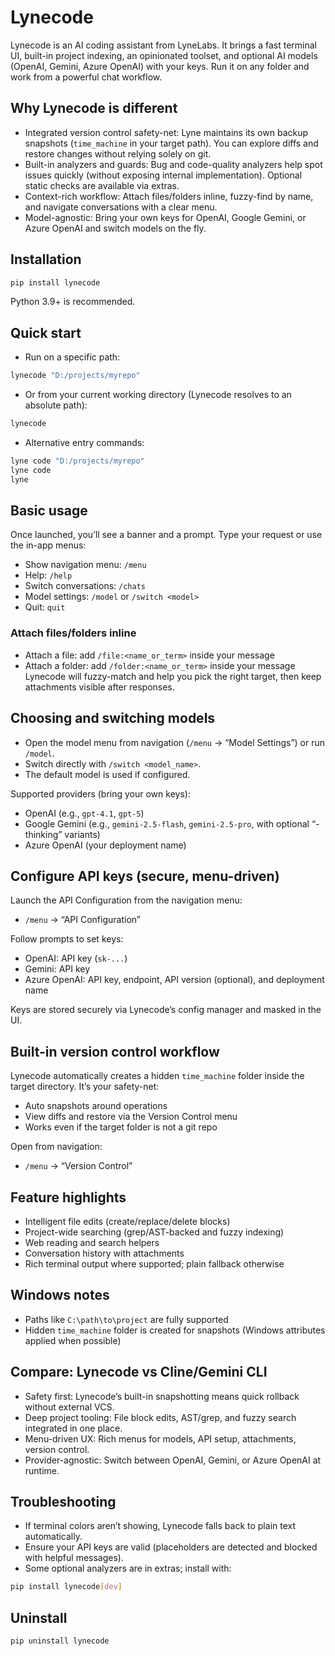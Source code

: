 # Lynecode

Lynecode is an AI coding assistant from LyneLabs. It brings a fast terminal UI, built-in project indexing, an opinionated toolset, and optional AI models (OpenAI, Gemini, Azure OpenAI) with your keys. Run it on any folder and work from a powerful chat workflow.

## Why Lynecode is different
- Integrated version control safety-net: Lyne maintains its own backup snapshots (`time_machine` in your target path). You can explore diffs and restore changes without relying solely on git.
- Built-in analyzers and guards: Bug and code-quality analyzers help spot issues quickly (without exposing internal implementation). Optional static checks are available via extras.
- Context-rich workflow: Attach files/folders inline, fuzzy-find by name, and navigate conversations with a clear menu.
- Model-agnostic: Bring your own keys for OpenAI, Google Gemini, or Azure OpenAI and switch models on the fly.

## Installation
```bash
pip install lynecode
```

Python 3.9+ is recommended.

## Quick start
- Run on a specific path:
```bash
lynecode "D:/projects/myrepo"
```

- Or from your current working directory (Lynecode resolves to an absolute path):
```bash
lynecode
```

- Alternative entry commands:
```bash
lyne code "D:/projects/myrepo"
lyne code
lyne
```

## Basic usage
Once launched, you’ll see a banner and a prompt. Type your request or use the in-app menus:
- Show navigation menu: `/menu`
- Help: `/help`
- Switch conversations: `/chats`
- Model settings: `/model` or `/switch <model>`
- Quit: `quit`

### Attach files/folders inline
- Attach a file: add `/file:<name_or_term>` inside your message
- Attach a folder: add `/folder:<name_or_term>` inside your message
Lynecode will fuzzy-match and help you pick the right target, then keep attachments visible after responses.

## Choosing and switching models
- Open the model menu from navigation (`/menu` → “Model Settings”) or run `/model`.
- Switch directly with `/switch <model_name>`.
- The default model is used if configured.

Supported providers (bring your own keys):
- OpenAI (e.g., `gpt-4.1`, `gpt-5`)
- Google Gemini (e.g., `gemini-2.5-flash`, `gemini-2.5-pro`, with optional “-thinking” variants)
- Azure OpenAI (your deployment name)

## Configure API keys (secure, menu-driven)
Launch the API Configuration from the navigation menu:
- `/menu` → “API Configuration”

Follow prompts to set keys:
- OpenAI: API key (`sk-...`)
- Gemini: API key
- Azure OpenAI: API key, endpoint, API version (optional), and deployment name

Keys are stored securely via Lynecode’s config manager and masked in the UI.

## Built-in version control workflow
Lynecode automatically creates a hidden `time_machine` folder inside the target directory. It’s your safety-net:
- Auto snapshots around operations
- View diffs and restore via the Version Control menu
- Works even if the target folder is not a git repo

Open from navigation:
- `/menu` → “Version Control”

## Feature highlights
- Intelligent file edits (create/replace/delete blocks)
- Project-wide searching (grep/AST-backed and fuzzy indexing)
- Web reading and search helpers
- Conversation history with attachments
- Rich terminal output where supported; plain fallback otherwise

## Windows notes
- Paths like `C:\path\to\project` are fully supported
- Hidden `time_machine` folder is created for snapshots (Windows attributes applied when possible)

## Compare: Lynecode vs Cline/Gemini CLI
- Safety first: Lynecode’s built-in snapshotting means quick rollback without external VCS.
- Deep project tooling: File block edits, AST/grep, and fuzzy search integrated in one place.
- Menu-driven UX: Rich menus for models, API setup, attachments, version control.
- Provider-agnostic: Switch between OpenAI, Gemini, or Azure OpenAI at runtime.

## Troubleshooting
- If terminal colors aren’t showing, Lynecode falls back to plain text automatically.
- Ensure your API keys are valid (placeholders are detected and blocked with helpful messages).
- Some optional analyzers are in extras; install with:
```bash
pip install lynecode[dev]
```

## Uninstall
```bash
pip uninstall lynecode
```

